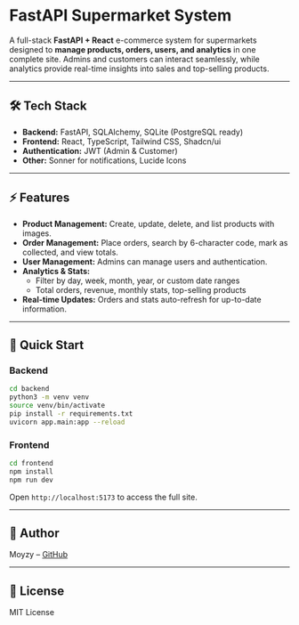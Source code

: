 # FastAPI Supermarket System

A full-stack **FastAPI + React** e-commerce system for supermarkets designed to **manage products, orders, users, and analytics** in one complete site. Admins and customers can interact seamlessly, while analytics provide real-time insights into sales and top-selling products.

---

## 🛠 Tech Stack

- **Backend:** FastAPI, SQLAlchemy, SQLite (PostgreSQL ready)  
- **Frontend:** React, TypeScript, Tailwind CSS, Shadcn/ui  
- **Authentication:** JWT (Admin & Customer)  
- **Other:** Sonner for notifications, Lucide Icons  

---

## ⚡ Features

- **Product Management:** Create, update, delete, and list products with images.  
- **Order Management:** Place orders, search by 6-character code, mark as collected, and view totals.  
- **User Management:** Admins can manage users and authentication.  
- **Analytics & Stats:**  
  - Filter by day, week, month, year, or custom date ranges  
  - Total orders, revenue, monthly stats, top-selling products  
- **Real-time Updates:** Orders and stats auto-refresh for up-to-date information.  

---

## 🚀 Quick Start

### Backend
```bash
cd backend
python3 -m venv venv
source venv/bin/activate
pip install -r requirements.txt
uvicorn app.main:app --reload
```

### Frontend
```bash
cd frontend
npm install
npm run dev
```

Open `http://localhost:5173` to access the full site.

---

## 👤 Author

Moyzy – [GitHub](https://github.com/MoyzyTheGoat)

---

## 📄 License

MIT License
